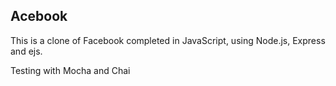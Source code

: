 ## Acebook

This is a clone of Facebook completed in JavaScript, using Node.js, Express and ejs.

Testing with Mocha and Chai
